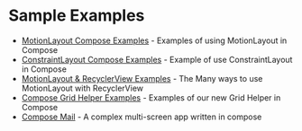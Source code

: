 # Sample Examples
* [MotionLayout Compose Examples](https://github.com/androidx/constraintlayout/tree/main/demoProjects/ExamplesComposeMotionLayout#motionlayout-for-compose-examples) - Examples of using MotionLayout in Compose
* [ConstraintLayout Compose Examples](https://github.com/androidx/constraintlayout/tree/main/demoProjects/ExamplesComposeConstraintLayout#constraintlayout-for-compose-examples) - Example of use ConstraintLayout in Compose
* [MotionLayout & RecyclerView Examples](https://github.com/androidx/constraintlayout/tree/main/demoProjects/ExamplesRecyclerView#motionlayout-recyclerview-sample) - The Many ways to use MotionLayout with RecyclerView
* [Compose Grid Helper Examples](https://github.com/androidx/constraintlayout/tree/main/demoProjects/ExampleComposeGrid#grid-for-compose-examples) - Examples of our new Grid Helper in Compose
* [Compose Mail](https://github.com/androidx/constraintlayout/tree/main/demoProjects/ComposeMail#composemail-sample) - A complex multi-screen app written in compose
